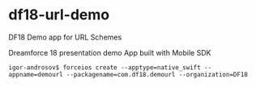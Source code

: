 # df18-url-demo
DF18 Demo app for URL Schemes

Dreamforce 18 presentation demo App built with Mobile SDK

```
igor-androsov$ forceios create --apptype=native_swift --appname=demourl --packagename=com.df18.demourl --organization=DF18
```
